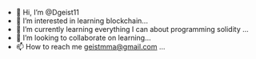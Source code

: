 - 👋 Hi, I’m @Dgeist11
- 👀 I’m interested in learning blockchain...
- 🌱 I’m currently learning everything I can about programming solidity ...
- 💞️ I’m looking to collaborate on learning...
- 📫 How to reach me geistmma@gmail.com ...

<!---
Dgeist11/Dgeist11 is a ✨ special ✨ repository because its `README.md` (this file) appears on your GitHub profile.
You can click the Preview link to take a look at your changes.
--->
